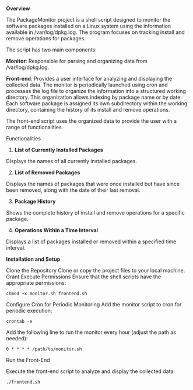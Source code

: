 **Overview**

The PackageMonitor project is a shell script designed to monitor the software packages installed on a Linux system using the information available in /var/log/dpkg.log. The program focuses on tracking install and remove operations for packages.

The script has two main components:

**Monitor**: Responsible for parsing and organizing data from 
/var/log/dpkg.log.

**Front-end**: Provides a user interface for analyzing and displaying the collected data.
The monitor is periodically launched using cron and processes the log file to organize the information into a structured working directory. This organization allows indexing by package name or by date. Each software package is assigned its own subdirectory within the working directory, containing the history of its install and remove operations.

The front-end script uses the organized data to provide the user with a range of functionalities.

Functionalities

1. **List of Currently Installed Packages**

Displays the names of all currently installed packages.

2. **List of Removed Packages**

Displays the names of packages that were once installed but have since been removed, along with the date of their last removal.

3. **Package History**

Shows the complete history of install and remove operations for a specific package.

4. **Operations Within a Time Interval**

Displays a list of packages installed or removed within a specified time interval.


**Installation and Setup**

Clone the Repository
Clone or copy the project files to your local machine.
Grant Execute Permissions
Ensure that the shell scripts have the appropriate permissions:

``
chmod +x monitor.sh frontend.sh
``

Configure Cron for Periodic Monitoring
Add the monitor script to cron for periodic execution:

``
crontab -e
``

Add the following line to run the monitor every hour (adjust the path as needed):

``
0 * * * * /path/to/monitor.sh
``

Run the Front-End

Execute the front-end script to analyze and display the collected data:


``
./frontend.sh
``
